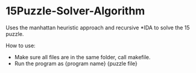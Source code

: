 # 15Puzzle-Solver-Algorithm

Uses the manhattan heuristic approach and recursive *IDA to solve the 15 puzzle.

How to use:

- Make sure all files are in the same folder, call makefile.
- Run the program as {program name} {puzzle file}

